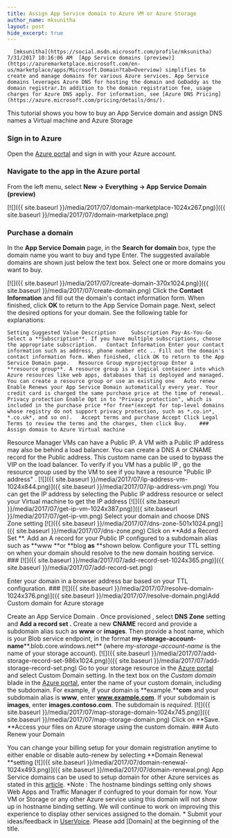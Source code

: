 ```yaml
---
title: Assign App Service domain to Azure VM or Azure Storage
author_name: mksunitha
layout: post
hide_excerpt: true
---
```

      [mksunitha](https://social.msdn.microsoft.com/profile/mksunitha)  7/31/2017 10:16:06 AM  [App Service domains (preview)](https://azuremarketplace.microsoft.com/en-us/marketplace/apps/Microsoft.Domain?tab=Overview) simplifies to create and manage domains for various Azure services. App Service domains leverages Azure DNS for hosting the domain and GoDaddy as the domain registrar.In addition to the domain registration fee, usage charges for Azure DNS apply. For information, see [Azure DNS Pricing](https://azure.microsoft.com/pricing/details/dns/).

 This tutorial shows you how to buy an App Service domain and assign DNS names a Virtual machine and Azure Storage 

 ### Sign in to Azure

 Open the [Azure portal](https://portal.azure.com/) and sign in with your Azure account.

 ### Navigate to the app in the Azure portal

 From the left menu, select **New -> Everything -> App Service Domain (preview)**

 [![]({{ site.baseurl }}/media/2017/07/domain-marketplace-1024x267.png)]({{ site.baseurl }}/media/2017/07/domain-marketplace.png)

 ### Purchase a domain

 In the **App Service Domain** page, in the **Search for domain** box, type the domain name you want to buy and type Enter. The suggested available domains are shown just below the text box. Select one or more domains you want to buy.

 [![]({{ site.baseurl }}/media/2017/07/create-domain-370x1024.png)]({{ site.baseurl }}/media/2017/07/create-domain.png) Click the **Contact Information** and fill out the domain's contact information form. When finished, click **OK** to return to the App Service Domain page. Next, select the desired options for your domain. See the following table for explanations:

    Setting Suggested Value Description     Subscription Pay-As-You-Go Select a **Subscription**. If you have multiple subscriptions, choose the appropriate subscription.   Contact Information Enter your contact information such as address, phone number etc .. Fill out the domain's contact information form. When finished, click OK to return to the App Service Domain page.   Resource Group myprojectgroup Enter a **resource group**. A resource group is a logical container into which Azure resources like web apps, databases that is deployed and managed. You can create a resource group or use an existing one   Auto renew Enable Renews your App Service Domain automatically every year. Your credit card is charged the same purchase price at the time of renewal.   Privacy protection Enable Opt in to "Privacy protection", which is included in the purchase price *for free*(except for top-level domains whose registry do not support privacy protection, such as *.co.in*, *.co.uk*, and so on).   Accept terms and purchase Accept Click Legal Terms to review the terms and the charges, then click Buy.    ### Assign domain to Azure Virtual machine

 Resource Manager VMs can have a Public IP. A VM with a Public IP address may also be behind a load balancer. You can create a DNS A or CNAME record for the Public address. This custom name can be used to bypass the VIP on the load balancer. To verify if you VM has a public IP , go the resource group used by the VM to see if you have a resource "Public IP address" . [![]({{ site.baseurl }}/media/2017/07/ip-address-vm-1024x844.png)]({{ site.baseurl }}/media/2017/07/ip-address-vm.png) You can get the IP address by selecting the Public IP address resource or select your Virtual machine to get the IP address [![]({{ site.baseurl }}/media/2017/07/get-ip-vm-1024x387.png)]({{ site.baseurl }}/media/2017/07/get-ip-vm.png) Select your domain and choose DNS Zone setting [![]({{ site.baseurl }}/media/2017/07/dns-zone-501x1024.png)]({{ site.baseurl }}/media/2017/07/dns-zone.png) Click on **Add a Record Set **. Add an A record for your Public IP configured to a subdomain alias such as **www **or **blog **as** **shown below. Configure your TTL setting on when your domain should resolve to the new domain hosting service. ### [![]({{ site.baseurl }}/media/2017/07/add-record-set-1024x365.png)]({{ site.baseurl }}/media/2017/07/add-record-set.png)

 Enter your domain in a browser address bar based on your TTL configuration. ### [![]({{ site.baseurl }}/media/2017/07/resolve-domain-1024x376.png)]({{ site.baseurl }}/media/2017/07/resolve-domain.png)Add Custom domain for Azure storage

 Create an App Service Domain . Once provisioned , select **DNS Zone** setting and **Add a record set .** Create a new **CNAME** record and provide a subdomain alias such as **www** or **images**. Then provide a host name, which is your Blob service endpoint, in the format **my-storage-account-name****.blob.core.windows.net** (where *my-storage-account-name* is the name of your storage account). [![]({{ site.baseurl }}/media/2017/07/add-storage-record-set-986x1024.png)]({{ site.baseurl }}/media/2017/07/add-storage-record-set.png) Go to your storage resource in the [Azure portal](https://portal.azure.com/) and select Custom Domain setting. In the text box on the *Custom domain* blade in the [Azure portal](https://portal.azure.com/), enter the name of your custom domain, including the subdomain. For example, if your domain is **example.****com** and your subdomain alias is **www**, enter **www.example.com**. If your subdomain is **images**, enter **images.contoso.com**. The subdomain is *required*. [![]({{ site.baseurl }}/media/2017/07/map-storage-domain-1024x745.png)]({{ site.baseurl }}/media/2017/07/map-storage-domain.png) Click on **Save. **Access your files on Azure storage using the custom domain. ### Auto Renew your Domain

 You can change your billing setup for your domain registration anytime to either enable or disable auto-renew by selecting **Domain Renewal **setting [![]({{ site.baseurl }}/media/2017/07/domain-renewal-1024x493.png)]({{ site.baseurl }}/media/2017/07/domain-renewal.png) App Service domains can be used to setup domain for other Azure services as stated in this [article](https://docs.microsoft.com/en-us/azure/dns/dns-for-azure-services). *Note : The hostname bindings setting only shows Web Apps and Traffic Manager if confugred to your domain for now. Your VM or Storage or any other Azure service using this domain will not show up in hostname binding setting. We will continue to work on improving this experience to display other services assigned to the domain. *  Submit your ideas/feedback in [UserVoice](https://aka.ms/webapps-uservoice). Please add [Domain] at the beginning of the title.       